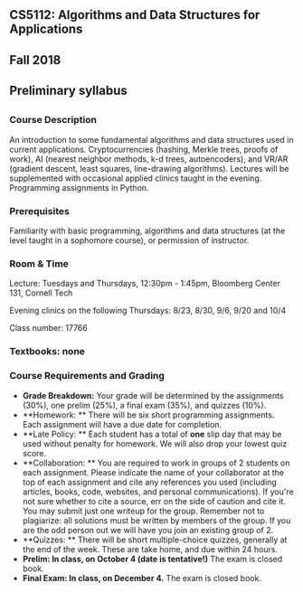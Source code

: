 #
## CS5112: Algorithms and Data Structures for Applications

## Fall 2018

## Preliminary syllabus

##

### **Course Description**

An introduction to some fundamental algorithms and data structures used in current applications. Cryptocurrencies (hashing, Merkle trees, proofs of work), AI (nearest neighbor methods, k-d trees, autoencoders), and VR/AR (gradient descent, least squares, line-drawing algorithms). Lectures will be supplemented with occasional applied clinics taught in the evening. Programming assignments in Python.

### **Prerequisites**

Familiarity with basic programming, algorithms and data structures (at the level taught in a sophomore course), or permission of instructor.

### **Room &amp; Time**

Lecture: Tuesdays and Thursdays, 12:30pm - 1:45pm, Bloomberg Center 131, Cornell Tech

Evening clinics on the following Thursdays: 8/23, 8/30, 9/6, 9/20 and 10/4

Class number: 17766

### **Textbooks: none**

### **Course Requirements and Grading**

- **Grade Breakdown:**  Your grade will be determined by the assignments (30%), one prelim (25%), a final exam (35%), and quizzes (10%).
- **Homework: ** There will be six short programming assignments. Each assignment will have a due date for completion.
- **Late Policy: ** Each student has a total of  **one**  slip day that may be used without penalty for homework. We will also drop your lowest quiz score.
- **Collaboration: ** You are required to work in groups of 2 students on each assignment. Please indicate the name of your collaborator at the top of each assignment and cite any references you used (including articles, books, code, websites, and personal communications). If you&#39;re not sure whether to cite a source, err on the side of caution and cite it. You may submit just one writeup for the group. Remember not to plagiarize: all solutions must be written by members of the group. If you are the odd person out we will have you join an existing group of 2.
- **Quizzes: ** There will be short multiple-choice quizzes, generally at the end of the week. These are take home, and due within 24 hours.
- **Prelim: In class, on October 4 (date is tentative!)** The exam is closed book.
- **Final Exam: In class, on December 4.**  The exam is closed book.
